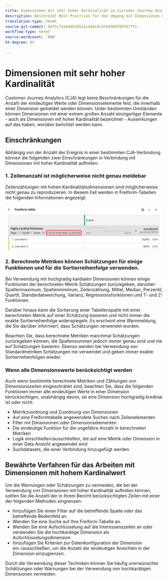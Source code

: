 ```yaml
---
title: Dimensionen mit sehr hoher Kardinalität im Customer Journey Analytics
description: Beschreibt Best Practices für den Umgang mit Dimensionen der hohen Kardinalität in Customer Journey Analytics
translation-type: tm+mt
source-git-commit: 9af5c74164462851ac4a6cbc4764569789f677fc
workflow-type: tm+mt
source-wordcount: '456'
ht-degree: 0%

---
```



# Dimensionen mit sehr hoher Kardinalität

Customer Journey Analytics (CJA) legt keine Beschränkungen für die Anzahl der eindeutigen Werte oder Dimensionselemente fest, die innerhalb einer Dimension gemeldet werden können. Unter bestimmten Umständen können Dimensionen mit einer extrem großen Anzahl einzigartiger Elemente - auch als Dimensionen mit hoher Kardinalität bezeichnet - Auswirkungen auf das haben, worüber berichtet werden kann.

## Einschränkungen

Abhängig von der Anzahl der Ereignis in einer bestimmten CJA-Verbindung können die folgenden zwei Einschränkungen in Verbindung mit Dimensionen mit hoher Kardinalität auftreten:

### 1. Zeilenanzahl ist möglicherweise nicht genau meldebar

Zeilenzählungen mit hohen Kardinalitätsdimensionen sind möglicherweise nicht genau zu reproduzieren. In diesem Fall werden in Freiform-Tabellen die folgenden Informationen angezeigt:

![](assets/high-cardinality.png)

### 2. Berechnete Metriken können Schätzungen für einige Funktionen und für die Sortierreihenfolge verwenden.

Bei Verwendung mit hochgradig kardialen Dimensionen können einige Funktionen der berechneten Metrik Schätzungen zurückgeben, darunter: Spaltenmaximum, Spaltenminimum, Zeilenzählung, Mittel, Median, Perzentil, Quartil, Standardabweichung, Varianz, Regressionsfunktionen und T- und Z-Funktionen.

Darüber hinaus kann die Sortierung einer Tabellenspalte mit einer berechneten Metrik auf einer Schätzung basieren und nicht immer die exakte Sortierreihenfolge widerspiegeln. Es erscheint eine Warnmeldung, die Sie darüber informiert, dass Schätzungen verwendet wurden.

Beachten Sie, dass berechnete Metriken manchmal Schätzungen zurückgeben können, die Spaltensummen jedoch immer genau sind und nie auf Schätzungen basieren. Ebenso werden bei Verwendung von Standardmetriken Schätzungen nie verwendet und geben immer exakte Sortierreihenfolgen wieder.

### Wenn alle Dimensionswerte berücksichtigt werden

Auch wenn bestimmte berechnete Metriken und Zählungen von Dimensionszeilen eingeschränkt sind, beachten Sie, dass die folgenden Funktionen immer alle eindeutigen Werte in einer Dimension berücksichtigen, unabhängig davon, ob eine Dimension hochgradig kredinal ist oder nicht:

* Metrikzuordnung und Zuordnung von Dimensionen
* Auf eine Freiformtabelle angewendete Suchen nach Zeilenelementen
* Filter mit Dimensionen oder Dimensionselementen
* Die eindeutige Funktion für die ungefähre Anzahl in berechneten Metriken
* Logik einschließen/ausschließen, die auf eine Metrik oder Dimension in einer Data Ansicht angewendet wird
* Suchdatasets, die einer Verbindung hinzugefügt werden

## Bewährte Verfahren für das Arbeiten mit Dimensionen mit hohem Kardinalwert

Um die Warnungen oder Schätzungen zu vermeiden, die bei der Verwendung von Dimensionen mit hoher Kardinalität auftreten können, sollten Sie die Anzahl der in Ihrem Bericht berücksichtigten Zeilen mit einer der folgenden Methoden eingrenzen:

* hinzufügen Sie einen Filter auf die betreffende Spalte oder das betreffende Bedienfeld an.
* Wenden Sie eine Suche auf Ihre Freiform-Tabelle an.
* Wenden Sie eine Aufschlüsselung auf die Interessenszeilen an oder verwenden Sie die hochkarätige Dimension als Aufschlüsselungsdimension
* hinzufügen Sie Kriterien zur Datenkonfiguration der Dimension ein-/ausschließen, um die Anzahl der eindeutigen Ansichten in der Dimension einzugrenzen.

Durch die Verwendung dieser Techniken können Sie häufig unerwünschte Schätzungen oder Warnungen bei der Verwendung von hochkarätigen Dimensionen vermeiden.
